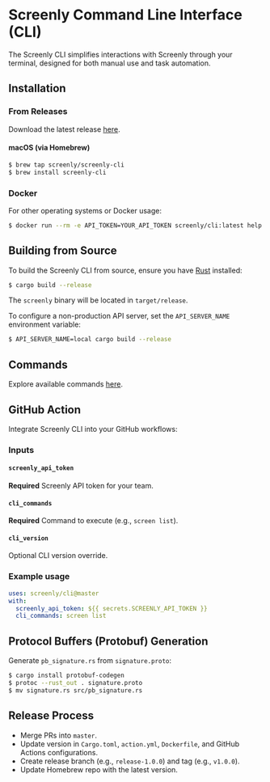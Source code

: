 # Screenly Command Line Interface (CLI)

The Screenly CLI simplifies interactions with Screenly through your terminal, designed for both manual use and task automation.

## Installation

### From Releases

Download the latest release [here](https://github.com/Screenly/cli/releases/latest).

#### macOS (via Homebrew)

```bash
$ brew tap screenly/screenly-cli
$ brew install screenly-cli
```

### Docker

For other operating systems or Docker usage:

```bash
$ docker run --rm -e API_TOKEN=YOUR_API_TOKEN screenly/cli:latest help
```

## Building from Source

To build the Screenly CLI from source, ensure you have [Rust](https://www.rust-lang.org) installed:

```bash
$ cargo build --release
```

The `screenly` binary will be located in `target/release`.

To configure a non-production API server, set the `API_SERVER_NAME` environment variable:

```bash
$ API_SERVER_NAME=local cargo build --release
```

## Commands

Explore available commands [here](https://developer.screenly.io/cli/#commands).

## GitHub Action

Integrate Screenly CLI into your GitHub workflows:

### Inputs

#### `screenly_api_token`

**Required** Screenly API token for your team.

#### `cli_commands`

**Required** Command to execute (e.g., `screen list`).

#### `cli_version`

Optional CLI version override.

### Example usage

```yaml
uses: screenly/cli@master
with:
  screenly_api_token: ${{ secrets.SCREENLY_API_TOKEN }}
  cli_commands: screen list
```

## Protocol Buffers (Protobuf) Generation

Generate `pb_signature.rs` from `signature.proto`:

```bash
$ cargo install protobuf-codegen
$ protoc --rust_out . signature.proto
$ mv signature.rs src/pb_signature.rs
```

## Release Process

- Merge PRs into `master`.
- Update version in `Cargo.toml`, `action.yml`, `Dockerfile`, and GitHub Actions configurations.
- Create release branch (e.g., `release-1.0.0`) and tag (e.g., `v1.0.0`).
- Update Homebrew repo with the latest version.
